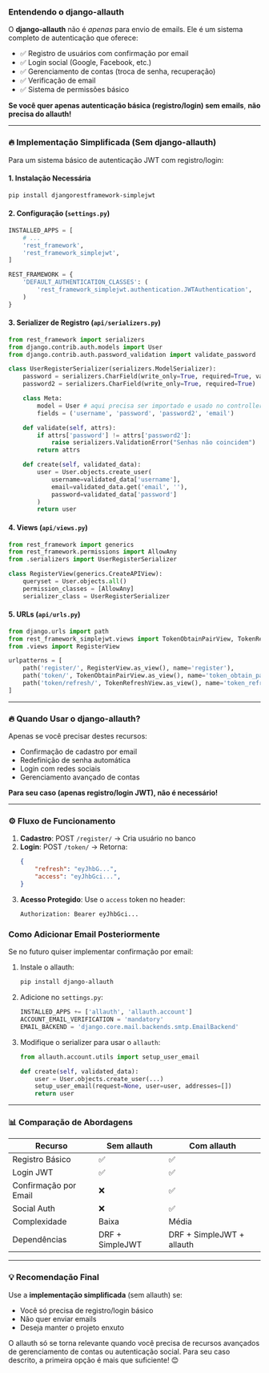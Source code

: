 ### **Entendendo o django-allauth**
O **django-allauth** não é *apenas* para envio de emails. Ele é um sistema completo de autenticação que oferece:
- ✅ Registro de usuários com confirmação por email
- ✅ Login social (Google, Facebook, etc.)
- ✅ Gerenciamento de contas (troca de senha, recuperação)
- ✅ Verificação de email
- ✅ Sistema de permissões básico

**Se você quer apenas autenticação básica (registro/login) sem emails**, **não precisa do allauth!**

---

### 🔥 **Implementação Simplificada (Sem django-allauth)**
Para um sistema básico de autenticação JWT com registro/login:

#### **1. Instalação Necessária**
```bash
pip install djangorestframework-simplejwt
```

#### **2. Configuração (`settings.py`)**
```python
INSTALLED_APPS = [
    # ...
    'rest_framework',
    'rest_framework_simplejwt',
]

REST_FRAMEWORK = {
    'DEFAULT_AUTHENTICATION_CLASSES': (
        'rest_framework_simplejwt.authentication.JWTAuthentication',
    )
}
```

#### **3. Serializer de Registro (`api/serializers.py`)**
```python
from rest_framework import serializers
from django.contrib.auth.models import User
from django.contrib.auth.password_validation import validate_password

class UserRegisterSerializer(serializers.ModelSerializer):
    password = serializers.CharField(write_only=True, required=True, validators=[validate_password])
    password2 = serializers.CharField(write_only=True, required=True)

    class Meta:
        model = User # aqui precisa ser importado e usado no controller
        fields = ('username', 'password', 'password2', 'email')

    def validate(self, attrs):
        if attrs['password'] != attrs['password2']:
            raise serializers.ValidationError("Senhas não coincidem")
        return attrs

    def create(self, validated_data):
        user = User.objects.create_user(
            username=validated_data['username'],
            email=validated_data.get('email', ''),
            password=validated_data['password']
        )
        return user
```

#### **4. Views (`api/views.py`)**
```python
from rest_framework import generics
from rest_framework.permissions import AllowAny
from .serializers import UserRegisterSerializer

class RegisterView(generics.CreateAPIView):
    queryset = User.objects.all()
    permission_classes = [AllowAny]
    serializer_class = UserRegisterSerializer
```

#### **5. URLs (`api/urls.py`)**
```python
from django.urls import path
from rest_framework_simplejwt.views import TokenObtainPairView, TokenRefreshView
from .views import RegisterView

urlpatterns = [
    path('register/', RegisterView.as_view(), name='register'),
    path('token/', TokenObtainPairView.as_view(), name='token_obtain_pair'),
    path('token/refresh/', TokenRefreshView.as_view(), name='token_refresh'),
]
```

---

### 🔥 **Quando Usar o django-allauth?**
Apenas se você precisar destes recursos:
- Confirmação de cadastro por email
- Redefinição de senha automática
- Login com redes sociais
- Gerenciamento avançado de contas

**Para seu caso (apenas registro/login JWT), não é necessário!**

---

### ⚙️ **Fluxo de Funcionamento**
1. **Cadastro**: POST `/register/` → Cria usuário no banco
2. **Login**: POST `/token/` → Retorna:
   ```json
   {
       "refresh": "eyJhbG...",
       "access": "eyJhbGci...",
   }
   ```
3. **Acesso Protegido**: Use o `access` token no header:
	```shell
   Authorization: Bearer eyJhbGci...
   ```

###  **Como Adicionar Email Posteriormente**
Se no futuro quiser implementar confirmação por email:

1. Instale o allauth:
   ```bash
   pip install django-allauth
   ```

2. Adicione no `settings.py`:
   ```python
   INSTALLED_APPS += ['allauth', 'allauth.account']
   ACCOUNT_EMAIL_VERIFICATION = 'mandatory'
   EMAIL_BACKEND = 'django.core.mail.backends.smtp.EmailBackend'
   ```

3. Modifique o serializer para usar o `allauth`:
   ```python
   from allauth.account.utils import setup_user_email

   def create(self, validated_data):
       user = User.objects.create_user(...)
       setup_user_email(request=None, user=user, addresses=[])
       return user
   ```

---

### 📊 **Comparação de Abordagens**
| Recurso               | Sem allauth     | Com allauth               |
| --------------------- | --------------- | ------------------------- |
| Registro Básico       | ✅               | ✅                         |
| Login JWT             | ✅               | ✅                         |
| Confirmação por Email | ❌               | ✅                         |
| Social Auth           | ❌               | ✅                         |
| Complexidade          | Baixa           | Média                     |
| Dependências          | DRF + SimpleJWT | DRF + SimpleJWT + allauth |

---

### 💡 **Recomendação Final**
Use a **implementação simplificada** (sem allauth) se:
- Você só precisa de registro/login básico
- Não quer enviar emails
- Deseja manter o projeto enxuto

O allauth só se torna relevante quando você precisa de recursos avançados de gerenciamento de contas ou autenticação social. Para seu caso descrito, a primeira opção é mais que suficiente! 😊